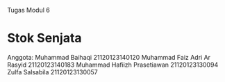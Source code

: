 Tugas Modul 6
# Stok Senjata

Anggota:
Muhammad Baihaqi 21120123140120
Muhammad Faiz Adri Ar Rasyid 21120123140183
Muhammad Hafiizh Prasetiawan 21120123130094
Zulfa Salsabila 21120123130057
	
